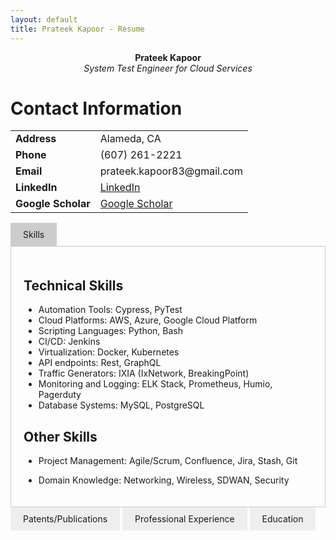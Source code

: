 ```yaml
---
layout: default
title: Prateek Kapoor - Resume
---
```

<div style="text-align: center;">
    <strong>Prateek Kapoor</strong><br>
    <em>System Test Engineer for Cloud Services</em>
</div>

# Contact Information

<table>
    <tr><td><strong>Address</strong></td><td>Alameda, CA</td></tr>
    <tr><td><strong>Phone</strong></td><td>(607) 261-2221</td></tr>
    <tr><td><strong>Email</strong></td><td>prateek.kapoor83@gmail.com</td></tr>
    <tr><td><strong>LinkedIn</strong></td><td><a href="https://www.linkedin.com/in/prateek-kapoor83/">LinkedIn</a></td></tr>
    <tr><td><strong>Google Scholar</strong></td><td><a href="https://scholar.google.com/citations?hl=en&user=I-RSA4gAAAAJ">Google Scholar</a></td></tr>
</table>

<div class="tabs">
  <input type="radio" name="tabs" id="Skills" checked>
  <label for="Skills">Skills</label>
  <div class="tab-content">

## Technical Skills

- Automation Tools: Cypress, PyTest
- Cloud Platforms: AWS, Azure, Google Cloud Platform
- Scripting Languages: Python, Bash
- CI/CD: Jenkins
- Virtualization: Docker, Kubernetes
- API endpoints: Rest, GraphQL
- Traffic Generators: IXIA (IxNetwork, BreakingPoint)
- Monitoring and Logging: ELK Stack, Prometheus, Humio, Pagerduty
- Database Systems: MySQL, PostgreSQL

## Other Skills

- Project Management: Agile/Scrum, Confluence, Jira, Stash, Git
- Domain Knowledge: Networking, Wireless, SDWAN, Security
  </div>

  <input type="radio" name="tabs" id="Patents/Publications">
  <label for="Patents/Publications">Patents/Publications</label>
  <div class="tab-content">

# Patents/Publications

- **Granted:** US Patent 9655038, US Patent 10021102, US Patent 10212653, US Patent 10291578, US Patent 10673807, US Patent 10812484.
- **Publication:** IEEE VTC2018-Fall, Chicago: "Detecting and Mitigating Spoofing Attack against an Automotive Radar".

  </div>

  <input type="radio" name="tabs" id="Professional Experience">
  <label for="Professional Experience">Professional Experience</label>
  <div class="tab-content">

## HPE Aruba Networking

### System Test Manager for Cloud Services, San Jose, USA (Feb 2022 - Now)

- **Automation Leadership:**
    - Led the automation effort to establish a Pytest-based automation framework from scratch and integrated it with Jenkins for CI/CD.
- **Project and Team Management:**
    - Managed project teams responsible for qualifying SD-WAN solutions across multiple releases.
    - Led and managed agile Scrum teams, breaking down 6-month release cycles to monthly deliverables, ensuring high-quality deliverables with predictable timelines.
- **Skills Utilized:**
    - Agile, Scrum, Sprint tracker, People Management, Program Management, Confluence, Jira, Stash, Jenkins.

### System Test Engineer for Cloud Services, San Jose, USA (Feb 2018 - Feb 2022)

- **Cross-Functional Collaboration:**
    - Collaborated with cross-functional teams to understand requirements and system architecture for cloud services.
- **Test Planning and Automation:**
    - Developed and executed comprehensive test plans for new features and enhancements, ensuring high-quality releases.
    - Automated repetitive testing tasks, resulting in a 90% reduction in manual efforts.
- **Design and Implementation:**
    - Part of the design team delivering various SDWAN features, including DPI, DPS, Virtual GW on on-prem (ESXI, KVM), and CSPs (AWS, Azure, and GCP).
- **Additional Responsibilities:**
    - Qualified Apps running on an ACP system orchestrated via Kubernetes.
    - Implemented chaos monkey and supported customer escalations.
- **Skills Utilized:**
    - PyTest, GraphQL, Rest, Cypress, L2-L3 networking, Firewall, SDWAN, Cloud Computing, Confluence, Jira, Stash, Git, Jenkins.

### Wireless Test Engineer, Bangalore, India (Oct 2013 - Aug 2016)

- **Automation Framework and Technical Leadership:**
    - Designed/Implemented an Automation Framework to test a Distributed System.
    - Subject matter expert within the Instant team for WLAN, TCL, L2-L3 protocols, Vulnerability testing, Firewall, VPN, and Automation.
- **Team Leadership and Patent Contributions:**
    - Shown technical leadership for solving complex programming tasks and coming up with innovative solutions.
    - Led the test Automation initiative for the IAP team in Aruba, increasing the Automation test coverage of CFTs to 80%.
    - Granted 6 patents in the areas of networked systems, distributed systems, and wireless.
- **System Validation and Automation Strategy:**
    - System validation, Automation test strategy, and Automation test case development of the 802.11 suite of protocols, Enterprise Wireless LAN Solutions, and Pre-Certification testing for WFA test suites.
- **Skills Utilized:**
    - TCL, SQL, Perl, 802.11, L2-L3 protocols, Perforce, Spirent.

## Calsoft

### Module Lead, Bangalore, India (Nov 2012 - Oct 2013)

- **Agile Development and Collaboration:**
    - Actively participated in the agile development process, providing continuous feedback to enhance product quality.
- **Regression Testing:**
    - Conducted extensive regression testing for software updates and patches.
- **Automated Testing and Efficiency Improvement:**
    - Implemented automated testing for critical workflows, significantly improving overall testing efficiency.
    - Added support for CLI configuration mode in the automation framework, saving 100 man-hours of re-scripting.
- **Feature Development and Recognition:**
    - Worked on various features, including L2 GRE, Hot Spot 2.0 certification (received accolades), sigma framework, RAP-ng [IAP + VPN], ACL [Firewall], and PPPoE.

## Sandvine

### Quality Assurance Engineer, Bangalore, India (May 2012 - Nov 2012)

- **QA Environment and Automation:**
    - Worked in a QA environment with high availability of resources, leveraging Infrastructure as a Service (IaaS) and an iTCL-based automation framework achieving a 95% automation level.
    - Automated several QA activities using the iTCL-based framework.
- **Testing and Policy Engine:**
    - Performed regression and functional testing of the Policy engine, providing Policy and Charging Enforcement Function (PCEF) functionalities to the solution/product.
    - Tested networking requirements such as 802.1ad, asymmetric VLAN, and customer-specific features.
- **Innovation and Idea Generation:**
    - Became part of the New Idea Generation forum, actively contributing to the exploration of new solutions and product ideas.
- **Skills Used:**
    - iTCL, IaaS, L2/L3 Networking, DPI, Policy Enforcement.

## Aricent Group

### Senior Engineer Testing, Gurgaon, India (Jul 2007 - Jan 2011)

- **Testing and Planning:**
    - Developed test plans for system integration, functional testing, and performance testing based on requirement specifications.
    - Configured test beds (both real and emulator) for system integration, functional, load, and performance testing.
- **Client Interaction and Feature Implementation:**
    - Participated in requirement analysis and proposal discussions with clients for feature implementation.
    - Conducted end-to-end CS call integration for packet Abis in ETP-BSC and BSC-ETP-PCU.
- **Network Configuration and Protocol Testing:**
    - Configured a new network topology in BSC using CISCO 3750 switches.
    - Conducted protocol-level testing for DHCP, 802.1, MSTP, and OSPF.
- **Automation Framework:**
    - Created an automation framework to enable the development of robust release/project-independent testing suites.
- **Skills Used:**
    - C, GSM 2G, GSM 2.5G (Edge), L2/L3 Networking.

### Layer 3 Global Support for Nokia, Gurgaon, India (Jan 2011 - May 2012)

- **Customer Support:**
    - Resolved PS core-specific customer queries.
    - Resolved IP-related L2/L3 customer queries.
- **Onsite Product Trial:**
    - Conducted an onsite product trial of the ETPx product line, handling IP-based traffic on ABIS/A interface with L3 configuration of multilayer ESBs/switches.
    - Configured MSTP, SNMP, OSPF for the product trial.
- **Release Testing:**
    - Conducted release testing of the ETPx product line and MC, an all IP-based standalone BSC.
- **Automation and Process Optimization:**
    - Automated processes related to KPI optimization, log analysis, and switch monitoring/configuration.
- **Skills Used:**
    - C, VB, GSM 2G, GSM 2.5G (Edge), L2/L3 Networking.
  </div>
  <input type="radio" name="tabs" id="Education">
  <label for="Education">Education</label>
  <div class="tab-content">

**MS in CS**<br>
*Binghamton University, New York, USA (Aug 2016 - Dec 2017)*

- Research Assistant from Jan 2017 - Dec 2017 under Professor KD Kang.
- Developed and executed research ideas in the field of Machine learning, IoT, TV White-space, Signal Processing, Real-Time Systems.
- **Thesis:** "Detecting and Mitigating Spoofing Attack against an Automotive Radar".
  </div>

</div>

<style>
  .tabs input[type="radio"] {
    display: none;
  }
  .tabs label {
    display: inline-block;
    padding: 10px 20px;
    background: #eee;
    cursor: pointer;
  }
  .tabs .tab-content {
    display: none;
    padding: 20px;
    border: 1px solid #ccc;
  }
  .tabs input[type="radio"]:checked + label {
    background: #ccc;
  }
  .tabs input[type="radio"]:checked + label + .tab-content {
    display: block;
  }
</style>



